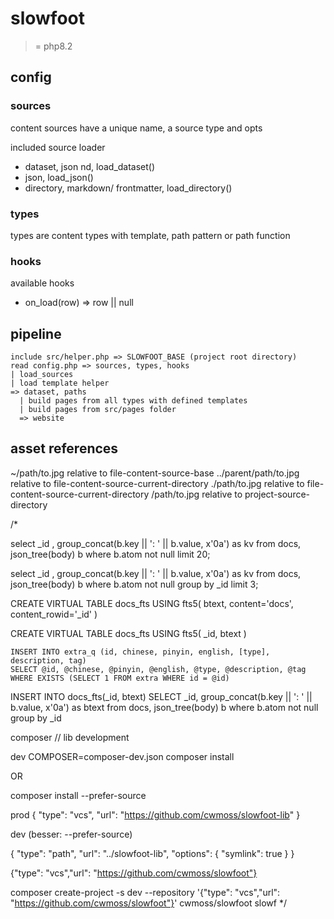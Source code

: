 # slowfoot

> = php8.2

## config

### sources

content sources have a unique name, a source type and opts

included source loader

- dataset, json nd, load_dataset()
- json, load_json()
- directory, markdown/ frontmatter, load_directory()

### types

types are content types with template, path pattern or path function

### hooks

available hooks

- on_load(row) => row || null

## pipeline

    include src/helper.php => SLOWFOOT_BASE (project root directory)
    read config.php => sources, types, hooks
    | load_sources
    | load template helper
    => dataset, paths
      | build pages from all types with defined templates
      | build pages from src/pages folder
      => website

## asset references

~/path/to.jpg relative to file-content-source-base
../parent/path/to.jpg relative to file-content-source-current-directory
./path/to.jpg relative to file-content-source-current-directory
/path/to.jpg relative to project-source-directory

/\*

select \_id , group_concat(b.key || ': ' || b.value, x'0a') as kv from docs, json_tree(body) b where b.atom not null limit 20;

select \_id , group_concat(b.key || ': ' || b.value, x'0a') as kv from docs, json_tree(body) b where b.atom not null group by \_id limit 3;

CREATE VIRTUAL TABLE docs_fts USING fts5(
btext,
content='docs',
content_rowid='\_id'
)

CREATE VIRTUAL TABLE docs_fts USING fts5(
\_id,
btext
)

    INSERT INTO extra_q (id, chinese, pinyin, english, [type], description, tag)
    SELECT @id, @chinese, @pinyin, @english, @type, @description, @tag
    WHERE EXISTS (SELECT 1 FROM extra WHERE id = @id)

INSERT INTO docs_fts(\_id, btext)
SELECT \_id, group_concat(b.key || ': ' || b.value, x'0a') as btext from docs, json_tree(body) b where b.atom not null group by \_id

composer // lib development

dev
COMPOSER=composer-dev.json composer install

OR

composer install --prefer-source

prod
{
"type": "vcs",
"url": "https://github.com/cwmoss/slowfoot-lib"
}

dev (besser: --prefer-source)

{
"type": "path",
"url": "../slowfoot-lib",
"options": {
"symlink": true
}
}

{"type": "vcs","url": "https://github.com/cwmoss/slowfoot"}

composer create-project -s dev --repository '{"type": "vcs","url": "https://github.com/cwmoss/slowfoot"}' cwmoss/slowfoot slowf
\*/
